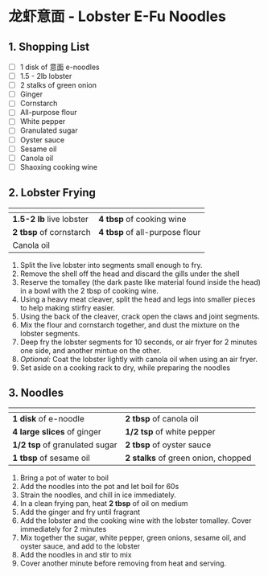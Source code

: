 # 龙虾意面 - Lobster E-Fu Noodles

## 1. Shopping List
- [ ] 1 disk of 意面 e-noodles
- [ ] 1.5 - 2lb lobster
- [ ] 2 stalks of green onion
- [ ] Ginger
- [ ] Cornstarch
- [ ] All-purpose flour
- [ ] White pepper
- [ ] Granulated sugar
- [ ] Oyster sauce
- [ ] Sesame oil
- [ ] Canola oil
- [ ] Shaoxing cooking wine

## 2. Lobster Frying
|<!-- -->|<!-- -->|
|---|---|
| **1.5-2 lb** live lobster | **4 tbsp** of cooking wine |
| **2 tbsp** of cornstarch | **4 tbsp** of all-purpose flour |
| Canola oil | |

1. Split the live lobster into segments small enough to fry.
2. Remove the shell off the head and discard the gills under the shell
3. Reserve the tomalley (the dark paste like material found inside the head) in a bowl with the 2 tbsp of cooking wine.
4. Using a heavy meat cleaver, split the head and legs into smaller pieces to help making stirfry easier.
5. Using the back of the cleaver, crack open the claws and joint segments.
6. Mix the flour and cornstarch together, and dust the mixture on the lobster segments.
7. Deep fry the lobster segments for 10 seconds, or air fryer for 2 minutes one side, and another mintue on the other. 
8. *Optional:* Coat the lobster lightly with canola oil when using an air fryer.
9. Set aside on a cooking rack to dry, while preparing the noodles

## 3. Noodles
|<!-- -->|<!-- -->|
|---|---|
| **1 disk** of e-noodle | **2 tbsp** of canola oil |
| **4 large slices** of ginger | **1/2 tsp** of white pepper |
| **1/2 tsp** of granulated sugar | **2 tbsp** of oyster sauce | 
| **1 tbsp** of sesame oil | **2 stalks** of green onion, chopped |

1. Bring a pot of water to boil
2. Add the noodles into the pot and let boil for 60s
3. Strain the noodles, and chill in ice immediately.
4. In a clean frying pan, heat **2 tbsp** of oil on medium
5. Add the ginger and fry until fragrant
6. Add the lobster and the cooking wine with the lobster tomalley. Cover immediately for 2 minutes
7. Mix together the sugar, white pepper, green onions, sesame oil, and oyster sauce, and add to the lobster
8. Add the noodles in and stir to mix
8. Cover another minute before removing from heat and serving.
